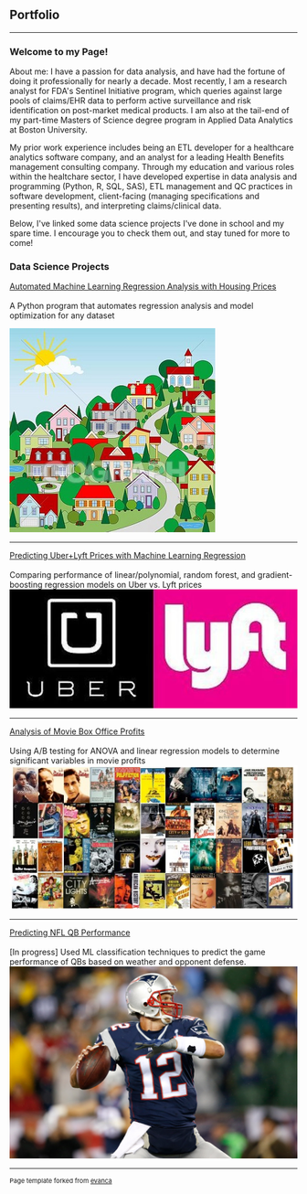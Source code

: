 ## Portfolio

---

### Welcome to my Page!

About me: I have a passion for data analysis, and have had the fortune of doing it professionally for nearly a decade. Most recently, I am a research analyst for FDA's Sentinel Initiative program, which queries against large pools of claims/EHR data to perform active surveillance and risk identification on post-market medical products. I am also at the tail-end of my part-time Masters of Science degree program in Applied Data Analytics at Boston University.

My prior work experience includes being an ETL developer for a healthcare analytics software company, and an analyst for a leading Health Benefits management consulting company. Through my education and various roles within the healtchare sector, I have developed expertise in data analysis and programming (Python, R, SQL, SAS), ETL management and QC practices in software development, client-facing (managing specifications and presenting results), and interpreting claims/clinical data.

Below, I've linked some data science projects I've done in school and my spare time. I encourage you to check them out, and stay tuned for more to come!

### Data Science Projects 

[Automated Machine Learning Regression Analysis with Housing Prices](https://github.com/omshapira/Automated_ML_Regression_Analysis/blob/master/README.md)
<br><br>
A Python program that automates regression analysis and model optimization for any dataset

<img src="images/houses.jpg?raw=true"/>

---

[Predicting Uber+Lyft Prices with Machine Learning Regression](https://github.com/omshapira/Uber_Lyft_Analysis/blob/master/README.md)
<br><br>
Comparing performance of linear/polynomial, random forest, and gradient-boosting regression models on Uber vs. Lyft prices
<img src="images/uber_lyft.jpg?raw=true"/>

---
[Analysis of Movie Box Office Profits](https://github.com/omshapira/Movie_Analysis_GIT/blob/master/README.md)
<br><br>
Using A/B testing for ANOVA and linear regression models to determine significant variables in movie profits  
<img src="images/movies.jpg?raw=true"/>

---
[Predicting NFL QB Performance](https://github.com/omshapira/NFL_QB_Performance/blob/master/README.md)
<br><br>
[In progress] Used ML classification techniques to predict the game performance of QBs based on weather and opponent defense. 
<img src="images/tom_brady.jpg?raw=true"/>


---
<p style="font-size:11px">Page template forked from <a href="https://github.com/evanca/quick-portfolio">evanca</a></p>
<!-- Remove above link if you don't want to attibute -->
